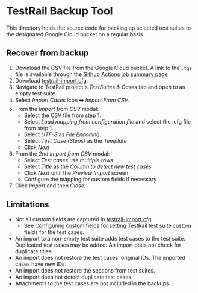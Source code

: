 # TestRail Backup Tool

This directory holds the source code for backing up selected test suites to the designated
Google Cloud bucket on a regular basis.

## Recover from backup

1. Download the CSV file from the Google Cloud bucket. A link to the `.tgz` file is available through the
   [Github Actions job summary page](https://github.com/mozilla-mobile/testops-tools/actions/workflows/testrail-backup.yml.)
1. Download [testrail-import.cfg](https://github.com/mozilla-mobile/testops-tools/blob/main/backup-tools/testrail-import.cfg).
1. Navigate to TestRail project's *TestSuites & Cases* tab and open to an empty test suite.
1. Select *Import Cases* icon ➡️ *Import From CSV*.
1. From the *Import from CSV* modal:
   * Select the CSV file from step 1.
   * Select *Load mapping from configuration file* and select the .cfg file from step 1.
   * Select *UTF-8* as *File Encoding*.
   * Select *Test Case (Steps)* as the *Template* 
   * Click *Next*
1. From the 2nd *Import from CSV* modal:
   * Select *Test cases use multiple rows*
   * Select *Title* as the *Column to detect new test cases*
   * Click *Next* until the *Preview Import* screen
   * Configure the mapping for custom fields if necessary
1. Click *Import* and then *Close*.

## Limitations

* Not all custom fields are captured in [testrail-import.cfg](https://github.com/mozilla-mobile/testops-tools/blob/main/backup-tools/testrail-import.cfg).
  * See [Configuring custom fields](https://support.testrail.com/hc/en-us/articles/7373850291220-Configuring-custom-fields) for setting TestRail test suite custom fields for the test cases.
* An import to a non-empty test suite adds test cases to the test suite. Duplicated test cases may be added: An import does not check for duplicate titles.
* An import does not restore the test cases' original IDs. The imported cases have new IDs.
* An import does not restore the sections from test suites.
* An import does not detect duplicate test cases.
* Attachments to the test cases are not included in the backups.